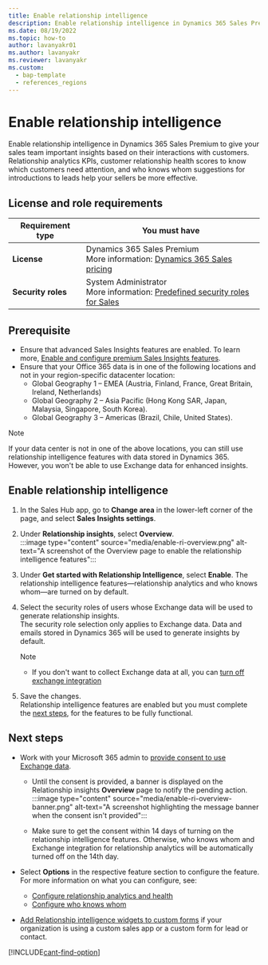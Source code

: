 ```yaml
---
title: Enable relationship intelligence
description: Enable relationship intelligence in Dynamics 365 Sales Premium to provide relationship analytics and who knows whom information to your sellers.
ms.date: 08/19/2022
ms.topic: how-to
author: lavanyakr01
ms.author: lavanyakr
ms.reviewer: lavanyakr
ms.custom: 
  - bap-template
  - references_regions
---
```

# Enable relationship intelligence  

Enable relationship intelligence in Dynamics 365 Sales Premium to give your sales team important insights based on their interactions with customers. Relationship analytics KPIs, customer relationship health scores to know which customers need attention, and who knows whom suggestions for introductions to leads help your sellers be more effective.

## License and role requirements

| Requirement type | You must have |
|-----------------------|---------|
| **License** | Dynamics 365 Sales Premium <br>More information: [Dynamics 365 Sales pricing](https://dynamics.microsoft.com/sales/pricing/) |
| **Security roles** | System Administrator <br>  More information: [Predefined security roles for Sales](security-roles-for-sales.md)|

## Prerequisite

- Ensure that advanced Sales Insights features are enabled. To learn more, [Enable and configure premium Sales Insights features](intro-admin-guide-sales-insights.md#enable-and-configure-premium-sales-insights-features).
- Ensure that your Office 365 data is in one of the following locations and not in your region-specific datacenter location:
    - Global Geography 1 – EMEA (Austria, Finland, France, Great Britain, Ireland, Netherlands)
    - Global Geography 2 – Asia Pacific (Hong Kong SAR, Japan, Malaysia, Singapore, South Korea).
    - Global Geography 3 – Americas (Brazil, Chile, United States).

> [!NOTE]
> If your data center is not in one of the above locations, you can still use relationship intelligence features with data stored in Dynamics 365. However, you won't be able to use Exchange data for enhanced insights.

## Enable relationship intelligence

1. In the Sales Hub app, go to **Change area** in the lower-left corner of the page, and select **Sales Insights settings**.  
     
3.  Under **Relationship insights**, select **Overview**.  
    :::image type="content" source="media/enable-ri-overview.png" alt-text="A screenshot of the Overview page to enable the relationship intelligence features":::

1. Under **Get started with Relationship Intelligence**, select **Enable**.
    The relationship intelligence features&mdash;relationship analytics and who knows whom&mdash;are turned on by default.  


1. Select the security roles of users whose Exchange data will be used to generate relationship insights.  
    The security role selection only applies to Exchange data. Data and emails stored in Dynamics 365 will be used to generate insights by default.

    > [!NOTE]
    >- If you don't want to collect Exchange data at all, you can [turn off exchange integration](configure-relationship-analytics.md) 
 
1. Save the changes.  
    Relationship intelligence features are enabled but you must complete the [next steps](#next-steps), for the features to be fully functional. 


## Next steps

- Work with your Microsoft 365 admin to [provide consent to use Exchange data](provide-consent-office365.md).

    - Until the consent is provided, a banner is displayed on the Relationship insights **Overview** page to notify the pending action.  
    :::image type="content" source="media/enable-ri-overview-banner.png" alt-text="A screenshot highlighting the message banner when the consent isn't provided":::

    - Make sure to get the consent within 14 days of turning on the relationship intelligence features. Otherwise, who knows whom and Exchange integration for relationship analytics will be automatically turned off on the 14th day.  

- Select **Options** in the respective feature section to configure the feature. For more information on what you can configure, see:
    - [Configure relationship analytics and health](configure-relationship-analytics.md)
    - [Configure who knows whom](configure-who-knows-whom.md) 
- [Add Relationship intelligence widgets to custom forms](add-ri-widgets-to-custom-form.md) if your organization is using a custom sales app or a custom form for lead or contact.



[!INCLUDE[cant-find-option](../includes/cant-find-option.md)]
